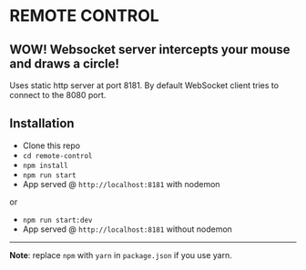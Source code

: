 # REMOTE CONTROL

## WOW! Websocket server intercepts your mouse and draws a circle!

Uses static http server at port 8181. By default WebSocket client tries to connect to the 8080 port.

## Installation

- Clone this repo
- `cd remote-control`
- `npm install`
- `npm run start`
- App served @ `http://localhost:8181` with nodemon

or

- `npm run start:dev`
- App served @ `http://localhost:8181` without nodemon

---

**Note**: replace `npm` with `yarn` in `package.json` if you use yarn.
